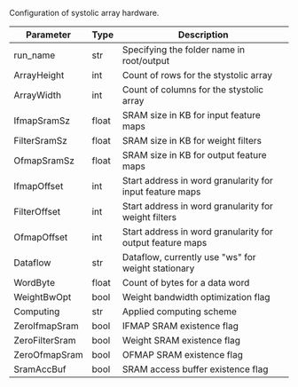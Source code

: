 Configuration of systolic array hardware.

| Parameter     | Type   | Description |
| ------------- | ------ | ----------- |
| run_name      | str    | Specifying the folder name in root/output |
| ArrayHeight   | int    | Count of rows for the stystolic array |
| ArrayWidth    | int    | Count of columns for the stystolic array |
| IfmapSramSz   | float  | SRAM size in KB for input feature maps |
| FilterSramSz  | float  | SRAM size in KB for weight filters |
| OfmapSramSz   | float  | SRAM size in KB for output feature maps |
| IfmapOffset   | int    | Start address in word granularity for input feature maps |
| FilterOffset  | int    | Start address in word granularity for weight filters |
| OfmapOffset   | int    | Start address in word granularity for output feature maps |
| Dataflow      | str    | Dataflow, currently use "ws" for weight stationary |
| WordByte      | float  | Count of bytes for a data word |
| WeightBwOpt   | bool   | Weight bandwidth optimization flag |
| Computing     | str    | Applied computing scheme |
| ZeroIfmapSram | bool   | IFMAP SRAM existence flag |
| ZeroFilterSram| bool   | Weight SRAM existence flag |
| ZeroOfmapSram | bool   | OFMAP SRAM existence flag |
| SramAccBuf    | bool   | SRAM access buffer existence flag |
